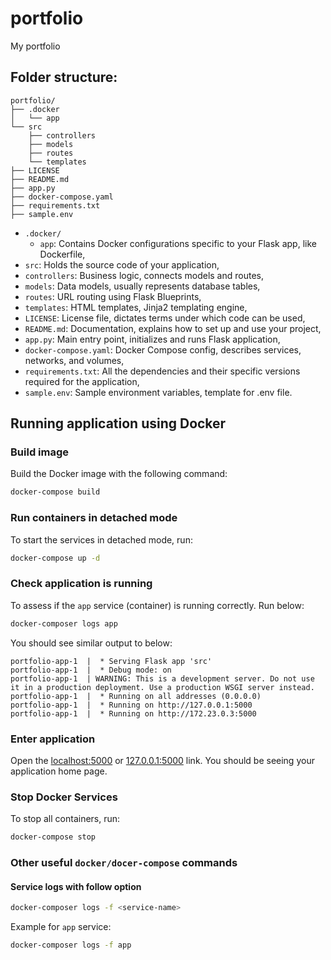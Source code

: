 # portfolio
My portfolio

## Folder structure:

    portfolio/
    ├── .docker
    │   └── app
    └── src
        ├── controllers
        ├── models
        ├── routes
        └── templates
    ├── LICENSE
    ├── README.md
    ├── app.py
    ├── docker-compose.yaml
    ├── requirements.txt
    ├── sample.env

- `.docker/`
  - `app`: Contains Docker configurations specific to your Flask app, like Dockerfile,
- `src`: Holds the source code of your application,
- `controllers`: Business logic, connects models and routes,
- `models`: Data models, usually represents database tables,
- `routes`: URL routing using Flask Blueprints,
- `templates`: HTML templates, Jinja2 templating engine,
- `LICENSE`: License file, dictates terms under which code can be used,
- `README.md`: Documentation, explains how to set up and use your project,
- `app.py`: Main entry point, initializes and runs Flask application,
- `docker-compose.yaml`: Docker Compose config, describes services, networks, and volumes,
- `requirements.txt`: All the dependencies and their specific versions required for the application,
- `sample.env`: Sample environment variables, template for .env file.

## Running application using Docker

### Build image
Build the Docker image with the following command:
```bash
docker-compose build
```
### Run containers in detached mode
To start the services in detached mode, run:
```bash
docker-compose up -d
```
### Check application is running
To assess if the ```app``` service (container) is running correctly. Run below:
```bash
docker-composer logs app
```
You should see similar output to below:

    portfolio-app-1  |  * Serving Flask app 'src'
    portfolio-app-1  |  * Debug mode: on
    portfolio-app-1  | WARNING: This is a development server. Do not use it in a production deployment. Use a production WSGI server instead.
    portfolio-app-1  |  * Running on all addresses (0.0.0.0)
    portfolio-app-1  |  * Running on http://127.0.0.1:5000
    portfolio-app-1  |  * Running on http://172.23.0.3:5000

### Enter application
Open the [localhost:5000](http://localhost:5000) or [127.0.0.1:5000](http://127.0.0.1:5000) link.
You should be seeing your application home page.

### Stop Docker Services
To stop all containers, run:
```bash
docker-compose stop
```

### Other useful `docker/docer-compose` commands

#### Service logs with follow option
```bash
docker-composer logs -f <service-name>
```
Example for `app` service:
```bash
docker-composer logs -f app
```
